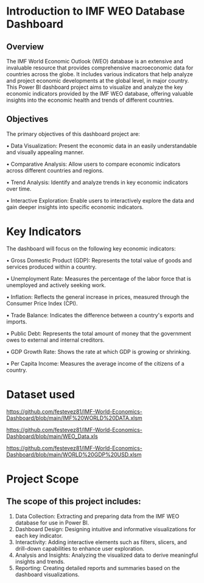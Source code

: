 # Introduction to IMF WEO Database Dashboard
## Overview

The IMF World Economic Outlook (WEO) database is an extensive and invaluable resource that provides comprehensive macroeconomic data for countries across the globe. It includes various indicators that help analyze and project economic developments at the global level, in major country. This Power BI dashboard project aims to visualize and analyze the key economic indicators provided by the IMF WEO database, offering valuable insights into the economic health and trends of different countries.

## Objectives

The primary objectives of this dashboard project are:

•	Data Visualization: Present the economic data in an easily understandable and visually appealing manner.

•	Comparative Analysis: Allow users to compare economic indicators across different countries and regions.

•	Trend Analysis: Identify and analyze trends in key economic indicators over time.

•	Interactive Exploration: Enable users to interactively explore the data and gain deeper insights into specific economic indicators.

# Key Indicators

The dashboard will focus on the following key economic indicators:

•	Gross Domestic Product (GDP): Represents the total value of goods and services produced within a country.

•	Unemployment Rate: Measures the percentage of the labor force that is unemployed and actively seeking work.

•	Inflation: Reflects the general increase in prices, measured through the Consumer Price Index (CPI).

•	Trade Balance: Indicates the difference between a country's exports and imports.

•	Public Debt: Represents the total amount of money that the government owes to external and internal creditors.

•	GDP Growth Rate: Shows the rate at which GDP is growing or shrinking.

•	Per Capita Income: Measures the average income of the citizens of a country.

# Dataset used

https://github.com/festevez81/IMF-World-Economics-Dashboard/blob/main/IMF%20WORLD%20DATA.xlsm

https://github.com/festevez81/IMF-World-Economics-Dashboard/blob/main/WEO_Data.xls

https://github.com/festevez81/IMF-World-Economics-Dashboard/blob/main/WORLD%20GDP%20USD.xlsm

# Project Scope
## The scope of this project includes:

1.	Data Collection: Extracting and preparing data from the IMF WEO database for use in Power BI.
2.	Dashboard Design: Designing intuitive and informative visualizations for each key indicator.
3.	Interactivity: Adding interactive elements such as filters, slicers, and drill-down capabilities to enhance user exploration.
4.	Analysis and Insights: Analyzing the visualized data to derive meaningful insights and trends.
5.	Reporting: Creating detailed reports and summaries based on the dashboard visualizations.


